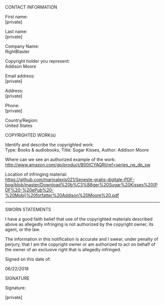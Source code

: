 CONTACT INFORMATION

First name:  
[private]

Last name:  
[private]

Company Name:  
RightBlaster

Copyright holder you represent:  
Addison Moore

Email address:  
[private]

Address:  
[private]
 
Phone:  
[private]

Country/Region:  
United States

COPYRIGHTED WORK(s)

Identify and describe the copyrighted work:  
Type: Books & audiobooks, Title: Sugar Kisses, Author: Addison Moore

Where can we see an authorized example of the work:  
http://www.amazon.com/gp/product/B00ICYAQRI/ref=series_rw_dp_sw

Location of infringing material:  
https://github.com/marioalexis021/Seneste-gratis-digitale-PDF-bog/blob/master/Download%20b%C3%B8ger%20Sugar%20Kisses%20(PDF%20-%20ePub%20-%20Mobi)%20forfatter%20Addison%20Moore%20.pdf

----------------

SWORN STATEMENTS

I have a good faith belief that use of the copyrighted materials described above as allegedly infringing is not authorized by the copyright owner, its agent, or the law.

The information in this notification is accurate and I swear, under penalty of perjury, that I am the copyright owner or am authorized to act on behalf of the owner of an exclusive right that is allegedly infringed.

Signed on this date of:

06/22/2018

SIGNATURE

Signature:

[private]
